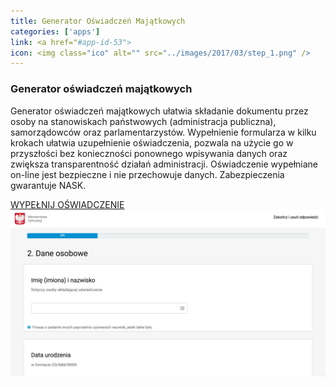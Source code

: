 ```yaml
---
title: Generator Oświadczeń Majątkowych
categories: ['apps']
link: <a href="#app-id-53">
icon: <img class="ico" alt="" src="../images/2017/03/step_1.png" />
---
```

<article id="app-id-53" class="application-cart row grey">
    <div class="col l6 app_info">
        <h3>Generator oświadczeń majątkowych</h3>
        <div class="info">
            <p>Generator oświadczeń majątkowych ułatwia składanie dokumentu przez osoby na stanowiskach państwowych (administracja publiczna), samorządowców oraz parlamentarzystów. Wypełnienie formularza w kilku krokach ułatwia
                uzupełnienie oświadczenia, pozwala na użycie go w przyszłości bez konieczności ponownego wpisywania danych oraz zwiększa transparentność działań administracji. Oświadczenie wypełniane on-line jest bezpieczne
                i nie przechowuje danych. Zabezpieczenia gwarantuje NASK.
              </p>
        </div>
        <div class="app_link_slider">
            <div class="slider-btn statement-of-assets"> <a href="generator.html">WYPEŁNIJ OŚWIADCZENIE</a> </div>
        </div>
    </div>
    <div class="col l6">
        <img draggable="false" alt="Męskie dłonie - w jednej smartfon, w drugiej filiżanka kawy. Na drugim planie biurko z rozłożonymi dokumentami" class="ico" src="../images/2017/03/screen_aplikacje.png" />
    </div>
</article>
